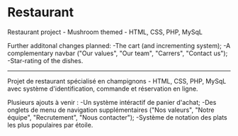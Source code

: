 # Restaurant
Restaurant project - Mushroom themed - HTML, CSS, PHP, MySqL

Further additonal changes planned:
-The cart (and incrementing system);
-A complementary navbar ("Our values", "Our team", "Carrers", "Contact us");
-Star-rating of the dishes.


***

Projet de restaurant spécialisé en champignons - HTML, CSS, PHP, MySqL
avec système d'identification, commande et réservation en ligne.

Plusieurs ajouts à venir :
-Un système intéractif de panier d'achat;
-Des onglets de menu de navigation supplémentaires ("Nos valeurs", "Notre équipe", "Recrutement", "Nous contacter");
-Système de notation des plats les plus populaires par étoile.

